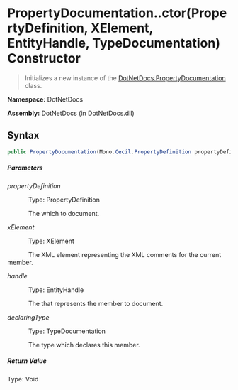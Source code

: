 # PropertyDocumentation..ctor(PropertyDefinition, XElement, EntityHandle, TypeDocumentation) Constructor
> Initializes a new instance of the [DotNetDocs.PropertyDocumentation](/docs/PropertyDocumentation.md) class.

**Namespace:** DotNetDocs

**Assembly:** DotNetDocs (in DotNetDocs.dll)
## Syntax
```csharp
public PropertyDocumentation(Mono.Cecil.PropertyDefinition propertyDefinition, System.Xml.Linq.XElement xElement, System.Reflection.Metadata.EntityHandle handle, DotNetDocs.TypeDocumentation declaringType);
```
##### Parameters
*propertyDefinition*

&nbsp;&nbsp;&nbsp;&nbsp;&nbsp;&nbsp;&nbsp;&nbsp;&nbsp;&nbsp;&nbsp;&nbsp;Type: PropertyDefinition

&nbsp;&nbsp;&nbsp;&nbsp;&nbsp;&nbsp;&nbsp;&nbsp;&nbsp;&nbsp;&nbsp;&nbsp;The  which to document.


*xElement*

&nbsp;&nbsp;&nbsp;&nbsp;&nbsp;&nbsp;&nbsp;&nbsp;&nbsp;&nbsp;&nbsp;&nbsp;Type: XElement

&nbsp;&nbsp;&nbsp;&nbsp;&nbsp;&nbsp;&nbsp;&nbsp;&nbsp;&nbsp;&nbsp;&nbsp;The XML element representing the XML comments for the current member.


*handle*

&nbsp;&nbsp;&nbsp;&nbsp;&nbsp;&nbsp;&nbsp;&nbsp;&nbsp;&nbsp;&nbsp;&nbsp;Type: EntityHandle

&nbsp;&nbsp;&nbsp;&nbsp;&nbsp;&nbsp;&nbsp;&nbsp;&nbsp;&nbsp;&nbsp;&nbsp;The  that represents the member to document.


*declaringType*

&nbsp;&nbsp;&nbsp;&nbsp;&nbsp;&nbsp;&nbsp;&nbsp;&nbsp;&nbsp;&nbsp;&nbsp;Type: TypeDocumentation

&nbsp;&nbsp;&nbsp;&nbsp;&nbsp;&nbsp;&nbsp;&nbsp;&nbsp;&nbsp;&nbsp;&nbsp;The type which declares this member.


##### Return Value
Type: Void



